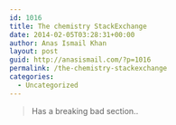 ```yaml
---
id: 1016
title: The chemistry StackExchange
date: 2014-02-05T03:28:31+00:00
author: Anas Ismail Khan
layout: post
guid: http://anasismail.com/?p=1016
permalink: /the-chemistry-stackexchange
categories:
  - Uncategorized
---
```

> Has a breaking bad section..